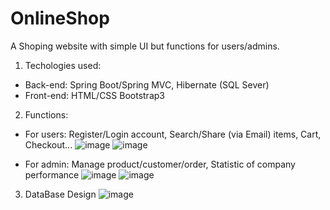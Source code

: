 # OnlineShop
A Shoping website with simple UI but functions for users/admins.
1. Techologies used: 
- Back-end: Spring Boot/Spring MVC, Hibernate (SQL Sever) 
- Front-end: HTML/CSS Bootstrap3 

2. Functions:
- For users: Register/Login account, Search/Share (via Email) items, Cart, Checkout...
![image](https://user-images.githubusercontent.com/71089317/96845298-bcbcfd80-147a-11eb-8a46-4f7c6f77eb55.png)
![image](https://user-images.githubusercontent.com/71089317/96845527-fc83e500-147a-11eb-90eb-b3f2c462d1b2.png)

- For admin: Manage product/customer/order, Statistic of company performance
![image](https://user-images.githubusercontent.com/71089317/96847492-73ba7880-147d-11eb-8ae5-ea29cdb5d537.png)
![image](https://user-images.githubusercontent.com/71089317/96847723-ba0fd780-147d-11eb-8220-4800d8c12d5c.png)

3. DataBase Design
![image](https://user-images.githubusercontent.com/71089317/96848493-b466c180-147e-11eb-95ac-c245c7b3c04e.png)

